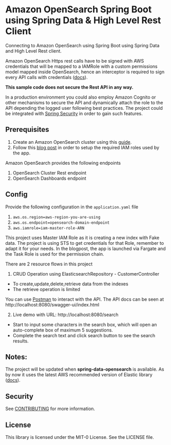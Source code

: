 # Amazon OpenSearch Spring Boot using Spring Data & High Level Rest Client

Connecting to Amazon OpenSearch using Spring Boot using Spring Data and High Level Rest client.

Amazon OpenSearch Https rest calls have to be signed with AWS credentials that will be mapped to a IAMRole with a custom permissions model mapped inside OpenSearch, hence an interceptor is required to sign every API calls with credentials ([docs](https://docs.aws.amazon.com/opensearch-service/latest/developerguide/request-signing.html#request-signing-java)).


**This sample code does not secure the Rest API in any way.**

In a production environment you could also employ Amazon Cognito or
other mechanisms to secure the API and dynamically attach the role to the API depending the logged user following best practices.  The project could be integrated with [Spring Security](https://spring.io/projects/spring-security) in order to gain such features.


## Prerequisites

1. Create an Amazon OpenSearch cluster using this [guide](https://medium.com/@neuw84/securing-amazon-opensearch-service-dashboards-with-amazon-cognito-1f0b784cab3b).
2. Follow this [blog post](https://medium.com/@neuw84/integrating-springboot-apps-on-a-secured-amazon-opensearch-application-33760bdaf55a) in order to setup the required IAM roles used by the app.

Amazon OpenSearch provides the following endpoints

1. OpenSearch Cluster Rest endpoint
2. OpenSearch Dashboards endpoint

## Config

Provide the following configuration in the ```application.yaml``` file

1. ```aws.os.region=aws-region-you-are-using```
2. ```aws.os.endpoint=opensearch-domain-endpoint```
3. ```aws.iamrole=iam-master-role-ARN```

This project uses Master IAM Role as it is creating a new index with Fake data. The project is using STS to get
credentials for that Role, remember to adapt it for your needs. In the blogpost, the app is
launched via Fargate and the Task Role is used for the permission chain.

There are 2 resource flows in this project

1. CRUD Operation using ElasticsearchRepository - CustomerController

- To create,update,delete,retrieve data from the indexes
- The retrieve operation is limited

You can use [Postman](https://www.postman.com/) to interact with the API. The API docs can be seen at http://localhost:8080/swagger-ui/index.html

2. Live demo with URL: http://localhost:8080/search

- Start to input some characters in the search box, which will open an auto-complete box of maximum 5 suggestions.
- Complete the search text and click search button to see the search results.

## Notes:

The project will be updated when **spring-data-opensearch** is available. As by now it uses the latest AWS
recommended version of Elastic library ([docs](https://docs.aws.amazon.com/opensearch-service/latest/developerguide/samplecode.html#client-compatibility)).

## Security

See [CONTRIBUTING](CONTRIBUTING.md#security-issue-notifications) for more information.

## License

This library is licensed under the MIT-0 License. See the LICENSE file.
